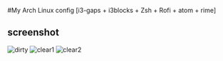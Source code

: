 #My Arch Linux config [i3-gaps + i3blocks + Zsh + Rofi + atom + rime]
## screenshot
![dirty](https://github.com/turbochoo/files/blob/master/2018-04-19-111734_1366x768_scrot.png)
![clear1](https://github.com/turbochoo/files/blob/master/2018-04-19-111842_1366x768_scrot.png)
![clear2](https://github.com/turbochoo/files/blob/master/2018-04-19-113406_1366x768_scrot.png)
